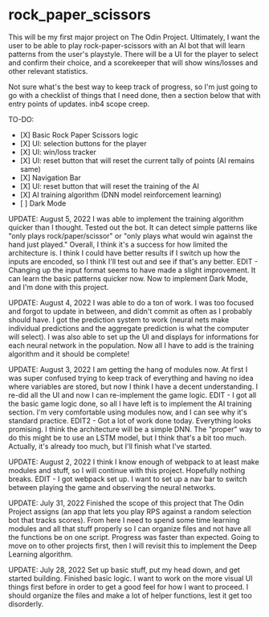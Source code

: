 # rock_paper_scissors

This will be my first major project on The Odin Project. Ultimately, I want the user to be able to play rock-paper-scissors with an AI bot that will learn patterns from the user's playstyle. There will be a UI for the player to select and confirm their choice, and a scorekeeper that will show wins/losses and other relevant statistics.

Not sure what's the best way to keep track of progress, so I'm just going to go with a checklist of things that I need done, then a section below that with entry points of updates. inb4 scope creep.

TO-DO:

<ul>
<li> [X] Basic Rock Paper Scissors logic </li>
<li> [X] UI: selection buttons for the player </li>
<li> [X] UI: win/loss tracker </li>
<li> [X] UI: reset button that will reset the current tally of points (AI remains same) </li>
<li> [X] Navigation Bar </li>
<li> [X] UI: reset button that will reset the training of the AI </li>
<li> [X] AI training algorithm (DNN model reinforcement learning) </li>
<li> [ ] Dark Mode </li>
</ul>

UPDATE: August 5, 2022
I was able to implement the training algorithm quicker than I thought. Tested out the bot. It can detect simple patterns like "only plays rock/paper/scissor" or "only plays what would win against the hand just played." Overall, I think it's a success for how limited the architecture is. I think I could have better results if I switch up how the inputs are encoded, so I think I'll test out and see if that's any better. EDIT - Changing up the input format seems to have made a slight improvement. It can learn the basic patterns quicker now. Now to implement Dark Mode, and I'm done with this project.

UPDATE: August 4, 2022
I was able to do a ton of work. I was too focused and forgot to update in between, and didn't commit as often as I probably should have. I got the prediction system to work (neural nets make individual predictions and the aggregate prediction is what the computer will select). I was also able to set up the UI and displays for informations for each neural network in the population. Now all I have to add is the training algorithm and it should be complete!

UPDATE: August 3, 2022
I am getting the hang of modules now. At first I was super confused trying to keep track of everything and having no idea where variables are stored, but now I think I have a decent understanding. I re-did all the UI and now I can re-implement the game logic. EDIT - I got all the basic game logic done, so all I have left is to implement the AI training section. I'm very comfortable using modules now, and I can see why it's standard practice. EDIT2 - Got a lot of work done today. Everything looks promising. I think the architecture will be a simple DNN. The "proper" way to do this might be to use an LSTM model, but I think that's a bit too much. Actually, it's already too much, but I'll finish what I've started.

UPDATE: August 2, 2022
I think I know enough of webpack to at least make modules and stuff, so I will continue with this project. Hopefully nothing breaks.
EDIT - I got webpack set up. I want to set up a nav bar to switch between playing the game and observing the neural networks.

UPDATE: July 31, 2022
Finished the scope of this project that The Odin Project assigns (an app that lets you play RPS against a random selection bot that tracks scores). From here I need to spend some time learning modules and all that stuff properly so I can organize files and not have all the functions be on one script. Progress was faster than expected. Going to move on to other projects first, then I will revisit this to implement the Deep Learning algorithm.

UPDATE: July 28, 2022
Set up basic stuff, put my head down, and get started building.
Finished basic logic. I want to work on the more visual UI things first before in order to get a good feel for how I want to proceed.
I should organize the files and make a lot of helper functions, lest it get too disorderly.